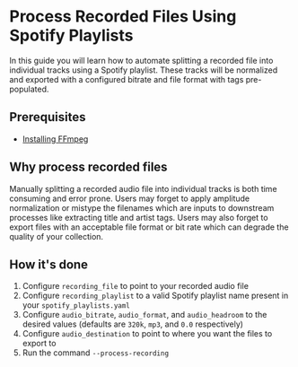 # Process Recorded Files Using Spotify Playlists

In this guide you will learn how to automate splitting a recorded file into individual tracks using a Spotify playlist. These tracks will be normalized and exported with a configured bitrate and file format with tags pre-populated.

## Prerequisites

* [Installing FFmpeg](../tutorials/getting_started/setup.md#FFmpeg)

## Why process recorded files

Manually splitting a recorded audio file into individual tracks is both time consuming and error prone. Users may forget to apply amplitude normalization or mistype the filenames which are inputs to downstream processes like extracting title and artist tags. Users may also forget to export files with an acceptable file format or bit rate which can degrade the quality of your collection.

## How it's done

1. Configure `recording_file` to point to your recorded audio file
1. Configure `recording_playlist` to a valid Spotify playlist name present in your `spotify_playlists.yaml`
1. Configure `audio_bitrate`, `audio_format`, and `audio_headroom` to the desired values (defaults are `320k`, `mp3`, and `0.0` respectively)
1. Configure `audio_destination` to point to where you want the files to export to
1. Run the command `--process-recording`
